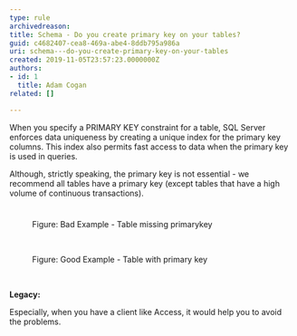 ```yaml
---
type: rule
archivedreason: 
title: Schema - Do you create primary key on your tables?
guid: c4682407-cea8-469a-abe4-8ddb795a986a
uri: schema---do-you-create-primary-key-on-your-tables
created: 2019-11-05T23:57:23.0000000Z
authors:
- id: 1
  title: Adam Cogan
related: []

---
```



​​When you specify a PRIMARY KEY constraint for a table, SQL Server enforces data uniqueness by creating a unique index for the primary key columns. This index also permits fast access to data when the primary key is used in queries.<p class="ssw15-rteElement-P">Although, strictly speaking, the primary key is not essential&#160;- we recommend all tables have a primary key (except tables that have a high volume of continuous transactions).&#160;<br></p><dl class="ssw15-rteElement-ImageArea"><img src="/PublishingImages/SqlTableWithoutPrimaryKey.PNG" alt="" style="margin&#58;5px;" /></dl><dd class="ssw15-rteElement-FigureBad">Figure&#58; Bad Example - Table missing primarykey<br></dd><dl class="ssw15-rteElement-ImageArea">​<img src="/PublishingImages/SqlTableWithPrimaryKey.PNG" alt="" style="margin&#58;5px;" /></dl><dd class="ssw15-rteElement-FigureGood">Figure&#58; Good Example - Table with primary key<br></dd><dl class="ssw15-rteElement-ImageArea"><br></dl><p class="ssw15-rteElement-P"><strong>Legacy&#58;</strong>&#160;<br></p><p class="ssw15-rteElement-P">Especially, when you have a client like Access, it would help you to avoid the problems.​​</p>
<br><excerpt class='endintro'></excerpt><br>



